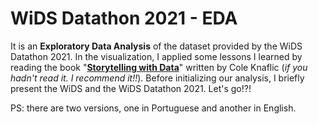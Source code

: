 # WiDS Datathon 2021 - EDA

It is an **Exploratory Data Analysis** of the dataset provided by the WiDS Datathon 2021. In the visualization, I applied some lessons I learned by reading the book  "**<a href="https://www.storytellingwithdata.com/books">Storytelling with Data</a>**" written by Cole Knaflic  (*if you hadn't read it. I recommend it!!*). Before initializing our analysis, I briefly present the WiDS and the WiDS Datathon 2021. Let's go!?!

PS: there are two versions, one in Portuguese and another in English.
